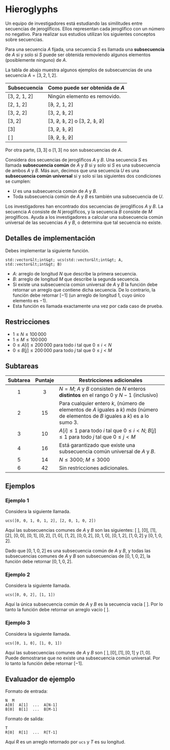 # Hieroglyphs

Un equipo de investigadores está estudiando las similitudes entre secuencias de jeroglíficos.
Ellos representan cada jeroglífico con un número no negativo.
Para realizar sus estudios utilizan los siguientes conceptos sobre secuencias.

Para una secuencia $A$ fijada, una secuencia $S$ es llamada una **subsecuencia** de $A$ si y solo si $S$ puede ser obtenida removiendo algunos elementos (posiblemente ninguno) de $A$.

La tabla de abajo muestra algunos ejemplos de subsecuencias de una secuencia $A = [3, 2, 1, 2]$.

| Subsecuencia    | Como puede ser obtenida de $A$|
|----------------|---------------------------------|
| [3, 2, 1, 2] | Ningún elemento es removido.
| [2, 1, 2]     | [<s>3</s>, 2, 1, 2]
| [3, 2, 2]     | [3, 2, <s>1</s>, 2]
| [3, 2]         | [3, <s>2</s>, <s>1</s>, 2] o [3, 2, <s>1</s>, <s>2</s>]
| [3]             | [3, <s>2</s>, <s>1</s>, <s>2</s>]
| [ ]              | [<s>3</s>, <s>2</s>, <s>1</s>, <s>2</s>]

Por otra parte, $[3, 3]$ o $[1, 3]$ no son subsecuencias de $A$.

Considera dos secuencias de jeroglíficos $A$ y $B$. Una secuencia $S$ es llamada **subsecuencia común** de $A$ y $B$ si y solo si $S$ es una subsecuencia de ambos $A$ y $B$. Más aun, decimos que una secuencia $U$ es una **subsecuencia común universal** si y solo si las siguientes dos condiciones se cumplen:
* $U$ es una subsecuencia común de $A$ y $B$.
* Toda subsecuencia común de $A$ y $B$ es también una subsecuencia de $U$.

Los investigadores han encontrado dos secuencias de jeroglíficos $A$ y $B$.
La secuencia $A$ consiste de $N$ jeroglíficos, y la secuencia $B$ consiste de $M$ jeroglíficos.
Ayuda a los investigadores a calcular una subsecuencia común universal de las secuencias $A$ y $B$, o determina que tal secuencia no existe.

## Detalles de implementación

Debes implementar la siguiente función.

```
std::vector&lt;int&gt; ucs(std::vector&lt;int&gt; A, std::vector&lt;int&gt; B)
```

* $A$: arreglo de longitud $N$ que describe la primera secuencia.
* $B$: arreglo de longitud $M$ que describe la segunda secuencia.
* Si existe una subsecuencia común universal de $A$ y $B$ la función debe retornar un arreglo que contiene dicha secuencia. De lo contrario, la función debe retornar $[-1]$ (un arreglo de longitud $1$, cuyo único elemento es $-1$).
* Esta función es llamada exactamente una vez por cada caso de prueba.

## Restricciones

* $1 \leq N \leq 100\,000$
* $1 \leq M \leq 100\,000$
* $0 \leq A[i] \leq 200\,000$ para todo $i$ tal que $0 \leq i < N$
* $0 \leq B[j] \leq 200\,000$ para todo $j$ tal que $0 \leq j < M$

## Subtareas

| Subtarea | Puntaje  | Restricciones adicionales |
| :-----: | :----: | ---------------------- |
| 1       | $3$    | $N = M$; $A$ y $B$ consisten de $N$ enteros **distintos** en el rango $0$ y $N-1$ (inclusivo)
| 2       | $15$   | Para cualquier entero $k$, (número de elementos de $A$ iguales a $k$) *más* (número de elementos de $B$ iguales a $k$) es a lo sumo $3$.
| 3       | $10$   | $A[i] \leq 1$ para todo $i$ tal que $0 \leq i < N$; $B[j] \leq 1$ para todo $j$ tal que $0 \leq j < M$
| 4       | $16$   | Está garantizado que existe una subsecuencia común universal de $A$ y $B$.
| 5       | $14$   | $N \leq 3000$; $M \leq 3000$
| 6       | $42$   | Sin restricciones adicionales.

## Ejemplos

### Ejemplo 1

Considera la siguiente llamada.

```
ucs([0, 0, 1, 0, 1, 2], [2, 0, 1, 0, 2])
```

Aquí las subsecuencias comunes de $A$ y $B$ son las siguientes:
 $[\ ]$, $[0]$, $[1]$, $[2]$, $[0, 0]$, $[0, 1]$, $[0, 2]$, $[1, 0]$, $[1, 2]$, $[0, 0, 2]$, $[0, 1, 0]$, $[0, 1, 2]$, $[1, 0, 2]$ y $[0, 1, 0, 2]$.

Dado que $[0, 1, 0, 2]$ es una subsecuencia común de $A$ y $B$, y todas las subsecuencias comunes de $A$ y $B$ son subsecuencias de $[0, 1, 0, 2]$, la función debe retornar $[0, 1, 0, 2]$.

### Ejemplo 2

Considera la siguiente llamada.

```
ucs([0, 0, 2], [1, 1])
```

Aquí la única subsecuencia común de $A$ y $B$ es la secuencia vacía $[\ ]$.
Por lo tanto la función debe retornar un arreglo vacío $[\ ]$.

### Ejemplo 3

Considera la siguiente llamada.
```
ucs([0, 1, 0], [1, 0, 1])
```

Aquí las subsecuencias comunes de $A$ y $B$ son $[\ ], [0], [1], [0, 1]$ y $[1, 0]$.
Puede demostrarse que no existe una subsecuencia común universal.
Por lo tanto la función debe retornar $[-1]$.

## Evaluador de ejemplo

Formato de entrada:

```
N  M
A[0]  A[1]  ...  A[N-1]
B[0]  B[1]  ...  B[M-1]
```

Formato de salida:

```
T
R[0]  R[1]  ...  R[T-1]
```

Aquí $R$ es un arreglo retornado por `ucs` y $T$ es su longitud.
